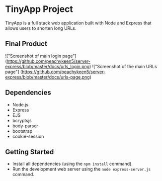 # TinyApp Project

TinyApp is a full stack web application built with Node and Express that allows users to shorten long URLs.

## Final Product

!["Screenshot of main login page"] (https://github.com/peachykeen5/server-express/blob/master/docs/urls_login.png)
!["Screenshot of the main URLs page"] (https://github.com/peachykeen5/server-express/blob/master/docs/urls-page.png)

## Dependencies
- Node.js
- Express
- EJS
- bcryptsjs
- body-parser
- bootstrap
- cookie-session

## Getting Started

- Install all dependencies (using the `npm install` command).
- Run the development web server using the `node express-server.js` command.
